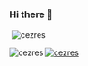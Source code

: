 ### Hi there 👋

<!--
**cezres/cezres** is a ✨ _special_ ✨ repository because its `README.md` (this file) appears on your GitHub profile.

Here are some ideas to get you started:

- 🔭 I’m currently working on ...
- 🌱 I’m currently learning ...
- 👯 I’m looking to collaborate on ...
- 🤔 I’m looking for help with ...
- 💬 Ask me about ...
- 📫 How to reach me: ...
- 😄 Pronouns: ...
- ⚡ Fun fact: ...
-->

<p>&nbsp;<img align="center" src="https://github-readme-stats.vercel.app/api?username=cezres&show_icons=true&locale=en" alt="cezres" /></p>



<a href="https://github.com/anuraghazra/github-readme-stats">
  <img align="left" src="https://github-readme-stats.vercel.app/api/top-langs?username=cezres&show_icons=true&locale=en&hide=c,lua,ruby,c++" alt="cezres" />
</a>

<p />

<a href="https://github.com/anuraghazra/convoychat">
  <img align="center" src="https://github-readme-streak-stats.herokuapp.com/?user=cezres&" alt="cezres" />
</a>









